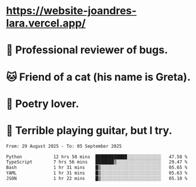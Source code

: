 # https://website-joandres-lara.vercel.app/
# 🐛 Professional reviewer of bugs.
# 🐱 Friend of a cat (his name is Greta).
# 📜 Poetry lover.
# 🎸 Terrible playing guitar, but I try.

<!--START_SECTION:waka-->

```txt
From: 29 August 2025 - To: 05 September 2025

Python            12 hrs 50 mins  ████████████░░░░░░░░░░░░░   47.58 %
TypeScript        7 hrs 56 mins   ███████▒░░░░░░░░░░░░░░░░░   29.47 %
Bash              1 hr 31 mins    █▒░░░░░░░░░░░░░░░░░░░░░░░   05.65 %
YAML              1 hr 31 mins    █▒░░░░░░░░░░░░░░░░░░░░░░░   05.63 %
JSON              1 hr 22 mins    █▒░░░░░░░░░░░░░░░░░░░░░░░   05.10 %
```

<!--END_SECTION:waka-->
